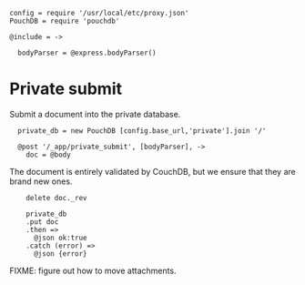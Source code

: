     config = require '/usr/local/etc/proxy.json'
    PouchDB = require 'pouchdb'

    @include = ->

      bodyParser = @express.bodyParser()

Private submit
==============

Submit a document into the private database.

      private_db = new PouchDB [config.base_url,'private'].join '/'

      @post '/_app/private_submit', [bodyParser], ->
        doc = @body

The document is entirely validated by CouchDB, but we ensure that they are brand new ones.

        delete doc._rev

        private_db
        .put doc
        .then =>
          @json ok:true
        .catch (error) =>
          @json {error}

FIXME: figure out how to move attachments.
